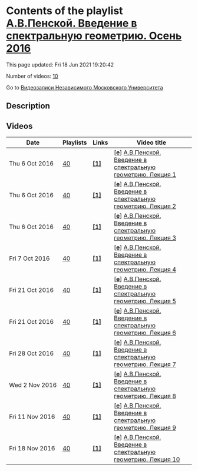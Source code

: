 # Contents of the playlist [А.В.Пенской. Введение в спектральную геометрию. Осень 2016](https://www.youtube.com/playlist?list=PLp9ABVh6_x4GGMV4fCWce1Rb9ScePjDYH)

This page updated: Fri 18 Jun 2021 19:20:42

Number of videos: [10](#videos)

Go to [Видеозаписи Независимого Московского Университета](../README.md)

## Description



## Videos

|Date|Playlists|Links|Video title|
|---|---|---|---|
| Thu&nbsp;6&nbsp;Oct&nbsp;2016 | [40](../playlists/40 "А.В.Пенской. Введение в спектральную геометрию. Осень 2016") | [**[1]**](http://ium.mccme.ru/f16/f16-penskoi.html) | [[**e**](https://studio.youtube.com/video/VQXi0KAeMXk/edit "Edit")] [А.В.Пенской. Введение в спектральную геометрию. Лекция 1](https://www.youtube.com/watch?v=VQXi0KAeMXk&list=PLp9ABVh6_x4GGMV4fCWce1Rb9ScePjDYH "Спецкурс НМУ, рекомендованный для 2-5-го курса.&#013;13 сентября 2016 г. 17:30, НМУ 303 (Москва, Большой Власьевский пер., 11)&#013;http://ium.mccme.ru/f16/f16-penskoi.html") |
| Thu&nbsp;6&nbsp;Oct&nbsp;2016 | [40](../playlists/40 "А.В.Пенской. Введение в спектральную геометрию. Осень 2016") | [**[1]**](http://ium.mccme.ru/f16/f16-penskoi.html) | [[**e**](https://studio.youtube.com/video/Eh78XlCK5Dg/edit "Edit")] [А.В.Пенской. Введение в спектральную геометрию. Лекция 2](https://www.youtube.com/watch?v=Eh78XlCK5Dg&list=PLp9ABVh6_x4GGMV4fCWce1Rb9ScePjDYH "Спецкурс НМУ, рекомендованный для 2-5-го курса.&#013;20 сентября 2016 г. 17:30, НМУ 303 (Москва, Большой Власьевский пер., 11)&#013;http://ium.mccme.ru/f16/f16-penskoi.html") |
| Thu&nbsp;6&nbsp;Oct&nbsp;2016 | [40](../playlists/40 "А.В.Пенской. Введение в спектральную геометрию. Осень 2016") | [**[1]**](http://ium.mccme.ru/f16/f16-penskoi.html) | [[**e**](https://studio.youtube.com/video/mWXZljwdW44/edit "Edit")] [А.В.Пенской. Введение в спектральную геометрию. Лекция 3](https://www.youtube.com/watch?v=mWXZljwdW44&list=PLp9ABVh6_x4GGMV4fCWce1Rb9ScePjDYH "Спецкурс НМУ, рекомендованный для 2-5-го курса.&#013;27 сентября 2016 г. 17:30, НМУ 303 (Москва, Большой Власьевский пер., 11)&#013;http://ium.mccme.ru/f16/f16-penskoi.html") |
| Fri&nbsp;7&nbsp;Oct&nbsp;2016 | [40](../playlists/40 "А.В.Пенской. Введение в спектральную геометрию. Осень 2016") | [**[1]**](http://ium.mccme.ru/f16/f16-penskoi.html) | [[**e**](https://studio.youtube.com/video/O2iAK0CUq90/edit "Edit")] [А.В.Пенской. Введение в спектральную геометрию. Лекция 4](https://www.youtube.com/watch?v=O2iAK0CUq90&list=PLp9ABVh6_x4GGMV4fCWce1Rb9ScePjDYH "Спецкурс НМУ, рекомендованный для 2-5-го курса.&#013;4 октября 2016 г. 17:30, НМУ 303 (Москва, Большой Власьевский пер., 11)&#013;http://ium.mccme.ru/f16/f16-penskoi.html") |
| Fri&nbsp;21&nbsp;Oct&nbsp;2016 | [40](../playlists/40 "А.В.Пенской. Введение в спектральную геометрию. Осень 2016") | [**[1]**](http://ium.mccme.ru/f16/f16-penskoi.html) | [[**e**](https://studio.youtube.com/video/3T544QV0lZ8/edit "Edit")] [А.В.Пенской. Введение в спектральную геометрию. Лекция 5](https://www.youtube.com/watch?v=3T544QV0lZ8&list=PLp9ABVh6_x4GGMV4fCWce1Rb9ScePjDYH "Спецкурс НМУ, рекомендованный для 2-5-го курса.&#013;11 октября 2016 г. 17:30, НМУ 303 (Москва, Большой Власьевский пер., 11)&#013;http://ium.mccme.ru/f16/f16-penskoi.html") |
| Fri&nbsp;21&nbsp;Oct&nbsp;2016 | [40](../playlists/40 "А.В.Пенской. Введение в спектральную геометрию. Осень 2016") | [**[1]**](http://ium.mccme.ru/f16/f16-penskoi.html) | [[**e**](https://studio.youtube.com/video/JtJyOimupdI/edit "Edit")] [А.В.Пенской. Введение в спектральную геометрию. Лекция 6](https://www.youtube.com/watch?v=JtJyOimupdI&list=PLp9ABVh6_x4GGMV4fCWce1Rb9ScePjDYH "Спецкурс НМУ, рекомендованный для 2-5-го курса.&#013;18 октября 2016 г. 17:30, НМУ 303 (Москва, Большой Власьевский пер., 11)&#013;http://ium.mccme.ru/f16/f16-penskoi.html") |
| Fri&nbsp;28&nbsp;Oct&nbsp;2016 | [40](../playlists/40 "А.В.Пенской. Введение в спектральную геометрию. Осень 2016") | [**[1]**](http://ium.mccme.ru/f16/f16-penskoi.html) | [[**e**](https://studio.youtube.com/video/5I62AyEEyv4/edit "Edit")] [А.В.Пенской. Введение в спектральную геометрию. Лекция 7](https://www.youtube.com/watch?v=5I62AyEEyv4&list=PLp9ABVh6_x4GGMV4fCWce1Rb9ScePjDYH "Спецкурс НМУ, рекомендованный для 2-5-го курса.&#013;25 октября 2016 г. 17:30, НМУ 303 (Москва, Большой Власьевский пер., 11)&#013;http://ium.mccme.ru/f16/f16-penskoi.html") |
| Wed&nbsp;2&nbsp;Nov&nbsp;2016 | [40](../playlists/40 "А.В.Пенской. Введение в спектральную геометрию. Осень 2016") | [**[1]**](http://ium.mccme.ru/f16/f16-penskoi.html) | [[**e**](https://studio.youtube.com/video/SdyjMblwDy4/edit "Edit")] [А.В.Пенской. Введение в спектральную геометрию. Лекция 8](https://www.youtube.com/watch?v=SdyjMblwDy4&list=PLp9ABVh6_x4GGMV4fCWce1Rb9ScePjDYH "Спецкурс НМУ, рекомендованный для 2-5-го курса.&#013;1 ноября 2016 г. 17:30, НМУ 303 (Москва, Большой Власьевский пер., 11)&#013;http://ium.mccme.ru/f16/f16-penskoi.html") |
| Fri&nbsp;11&nbsp;Nov&nbsp;2016 | [40](../playlists/40 "А.В.Пенской. Введение в спектральную геометрию. Осень 2016") | [**[1]**](http://ium.mccme.ru/f16/f16-penskoi.html) | [[**e**](https://studio.youtube.com/video/FcGaQHCfyCY/edit "Edit")] [А.В.Пенской. Введение в спектральную геометрию. Лекция 9](https://www.youtube.com/watch?v=FcGaQHCfyCY&list=PLp9ABVh6_x4GGMV4fCWce1Rb9ScePjDYH "Спецкурс НМУ, рекомендованный для 2-5-го курса.&#013;8 ноября 2016 г. 17:30, НМУ 303 (Москва, Большой Власьевский пер., 11)&#013;http://ium.mccme.ru/f16/f16-penskoi.html") |
| Fri&nbsp;18&nbsp;Nov&nbsp;2016 | [40](../playlists/40 "А.В.Пенской. Введение в спектральную геометрию. Осень 2016") | [**[1]**](http://ium.mccme.ru/f16/f16-penskoi.html) | [[**e**](https://studio.youtube.com/video/vKrtICuGWSE/edit "Edit")] [А.В.Пенской. Введение в спектральную геометрию. Лекция 10](https://www.youtube.com/watch?v=vKrtICuGWSE&list=PLp9ABVh6_x4GGMV4fCWce1Rb9ScePjDYH "Спецкурс НМУ, рекомендованный для 2-5-го курса.&#013;15 ноября 2016 г. 17:30, НМУ 303 (Москва, Большой Власьевский пер., 11)&#013;http://ium.mccme.ru/f16/f16-penskoi.html") |
